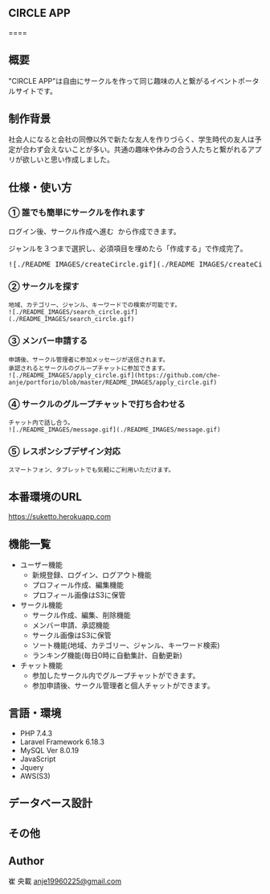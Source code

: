 ## CIRCLE APP
====

## 概要
"CIRCLE APP"は自由にサークルを作って同じ趣味の人と繋がるイベントポータルサイトです。

## 制作背景
社会人になると会社の同僚以外で新たな友人を作りづらく、学生時代の友人は予定が合わず会えないことが多い。共通の趣味や休みの合う人たちと繋がれるアプリが欲しいと思い作成しました。

## 仕様・使い方
### ① 誰でも簡単にサークルを作れます
<pre>ログイン後、サークル作成へ進む から作成できます。</pre>
<pre>ジャンルを３つまで選択し、必須項目を埋めたら「作成する」で作成完了。</pre>
<pre>![./README_IMAGES/createCircle.gif](./README_IMAGES/createCircle.gif)</pre>

### ② サークルを探す
    地域、カテゴリー、ジャンル、キーワードでの検索が可能です。
    ![./README_IMAGES/search_circle.gif](./README_IMAGES/search_circle.gif)
### ③ メンバー申請する
    申請後、サークル管理者に参加メッセージが送信されます。
    承認されるとサークルのグループチャットに参加できます。
    ![./README_IMAGES/apply_circle.gif](https://github.com/che-anje/portforio/blob/master/README_IMAGES/apply_circle.gif)
### ④ サークルのグループチャットで打ち合わせる
    チャット内で話し合う。
    ![./README_IMAGES/message.gif](./README_IMAGES/message.gif)
### ⑤ レスポンシブデザイン対応
    スマートフォン、タブレットでも気軽にご利用いただけます。

## 本番環境のURL
https://suketto.herokuapp.com

## 機能一覧
- ユーザー機能
    - 新規登録、ログイン、ログアウト機能
    - プロフィール作成、編集機能
    - プロフィール画像はS3に保管
- サークル機能
    - サークル作成、編集、削除機能
    - メンバー申請、承認機能
    - サークル画像はS3に保管
    - ソート機能(地域、カテゴリー、ジャンル、キーワード検索)
    - ランキング機能(毎日0時に自動集計、自動更新)
- チャット機能
    - 参加したサークル内でグループチャットができます。
    - 参加申請後、サークル管理者と個人チャットができます。

## 言語・環境
- PHP 7.4.3
- Laravel Framework 6.18.3
- MySQL  Ver 8.0.19
- JavaScript
- Jquery
- AWS(S3)

## データベース設計

## その他

## Author
崔 央載
anje19960225@gmail.com

